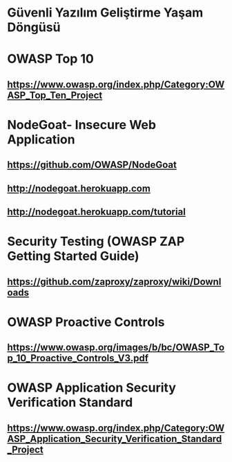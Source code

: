 # Güvenli Yazılım Geliştirme Yaşam Döngüsü

# OWASP Top 10  
## <https://www.owasp.org/index.php/Category:OWASP_Top_Ten_Project>

# NodeGoat- Insecure Web Application
## <https://github.com/OWASP/NodeGoat>
## <http://nodegoat.herokuapp.com>
## <http://nodegoat.herokuapp.com/tutorial>

# Security Testing (OWASP ZAP  Getting Started Guide)
## <https://github.com/zaproxy/zaproxy/wiki/Downloads>

# OWASP Proactive Controls
## <https://www.owasp.org/images/b/bc/OWASP_Top_10_Proactive_Controls_V3.pdf>

# OWASP Application Security Verification Standard 
## <https://www.owasp.org/index.php/Category:OWASP_Application_Security_Verification_Standard_Project>